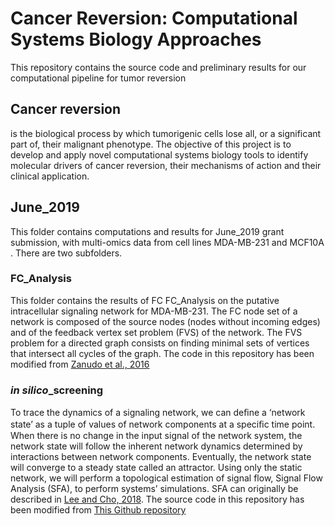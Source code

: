 # Cancer Reversion: Computational Systems Biology Approaches
This repository contains the source code and preliminary results for our computational pipeline for tumor reversion

## Cancer reversion
 is the biological process by which tumorigenic cells lose all, or a significant part of, their malignant phenotype. The objective of this project is to develop and apply novel computational systems biology tools to identify molecular drivers of cancer reversion, their mechanisms of action and their clinical application.

## June_2019
This folder contains computations and results for June_2019 grant submission, with multi-omics data from cell lines MDA-MB-231 and MCF10A . There are two subfolders.

### FC_Analysis
This folder contains the results of FC FC_Analysis on the putative intracellular signaling network for MDA-MB-231.
The FC node set of a network is composed of the source nodes (nodes without incoming edges) and of the feedback vertex set problem (FVS) of the network. The FVS problem for a directed graph consists on finding minimal sets of vertices that intersect all cycles of the graph.
The code in this repository has been modified from [Zanudo et al., 2016](https://www.pnas.org/content/114/28/7234)
### <i>in silico</i>\_screening
To trace the dynamics of a signaling network, we can deﬁne a ‘network state’ as a tuple of values of network components at a speciﬁc time point. When there is no change in the input signal of the network system, the network state will follow the inherent network dynamics determined by interactions between network components. Eventually, the network state will converge to a steady state called an attractor.  Using only the static network, we will perform a topological estimation of signal flow, Signal Flow Analysis (SFA), to perform systems’ simulations.
SFA can originally be described in [Lee and Cho, 2018](https://www.nature.com/articles/s41598-018-23643-5). The source code in this repository has been modified from [This Github repository](https://github.com/dwgoon/sfa)
